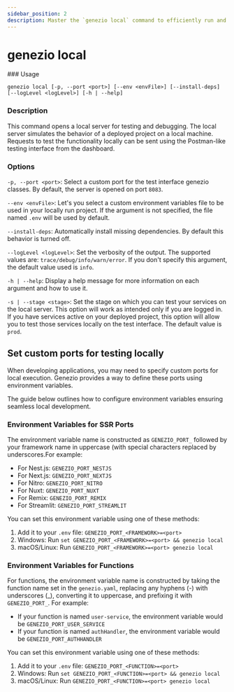 ```yaml
---
sidebar_position: 2
description: Master the `genezio local` command to efficiently run and test your Genezio projects on your local machine. Optimize your development workflow with this guide
---
```


# genezio local

<head>
  <title>genezio local CLI Command | Genezio Documentation</title>
</head>
### Usage

`genezio local [-p, --port <port>] [--env <envFile>] [--install-deps] [--logLevel <logLevel>] [-h | --help]`

### Description

This command opens a local server for testing and debugging. The local server simulates the behavior of a deployed project on a local machine. Requests to test the functionality locally can be sent using the Postman-like testing interface from the dashboard.

### Options

`-p, --port <port>`: Select a custom port for the test interface genezio classes. By default, the server is opened on port `8083`.

`--env <envFile>`: Let's you select a custom environment variables file to be used in your locally run project. If the argument is not specified, the file named `.env` will be used by default.

`--install-deps`: Automatically install missing dependencies. By default this behavior is turned off.

`--logLevel <logLevel>`: Set the verbosity of the output. The supported values are: `trace/debug/info/warn/error`. If you don't specify this argument, the default value used is `info`.

`-h | --help`: Display a help message for more information on each argument and how to use it.

`-s | --stage <stage>`: Set the stage on which you can test your services on the local server. This option will work as intended only if you are logged in. If you have services active on your deployed project, this option will allow you to test those services locally on the test interface. The default value is `prod`.
## Set custom ports for testing locally

When developing applications, you may need to specify custom ports for local execution. Genezio provides a way to define these ports using environment variables.

The guide below outlines how to configure environment variables ensuring seamless local development.
### Environment Variables for SSR Ports

The environment variable name is constructed as `GENEZIO_PORT_` followed by your framework name in uppercase (with special characters replaced by underscores.For example:

- For Nest.js: `GENEZIO_PORT_NESTJS`
- For Next.js: `GENEZIO_PORT_NEXTJS`
- For Nitro: `GENEZIO_PORT_NITRO`
- For Nuxt: `GENEZIO_PORT_NUXT`
- For Remix: `GENEZIO_PORT_REMIX`
- For Streamlit: `GENEZIO_PORT_STREAMLIT`

You can set this environment variable using one of these methods:
1. Add it to your `.env` file: `GENEZIO_PORT_<FRAMEWORK>=<port>`
2. Windows: Run `set GENEZIO_PORT_<FRAMEWORK>=<port> && genezio local`
3. macOS/Linux: Run `GENEZIO_PORT_<FRAMEWORK>=<port> genezio local`

### Environment Variables for Functions

For functions, the environment variable name is constructed by taking the function name set in the `genezio.yaml`, replacing any hyphens (-) with underscores (_), converting it to uppercase, and prefixing it with `GENEZIO_PORT_`. For example:

- If your function is named `user-service`, the environment variable would be `GENEZIO_PORT_USER_SERVICE`
- If your function is named `authHandler`, the environment variable would be `GENEZIO_PORT_AUTHHANDLER`

You can set this environment variable using one of these methods:
1. Add it to your `.env` file: `GENEZIO_PORT_<FUNCTION>=<port>`
2. Windows: Run `set GENEZIO_PORT_<FUNCTION>=<port> && genezio local`
3. macOS/Linux: Run `GENEZIO_PORT_<FUNCTION>=<port> genezio local`
